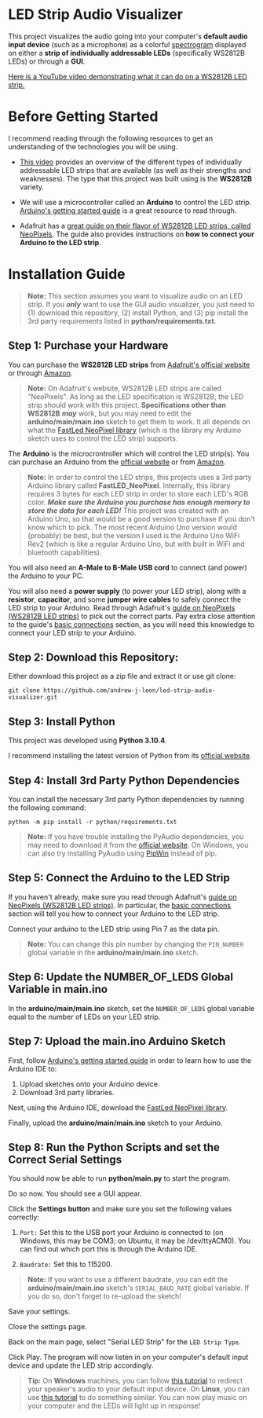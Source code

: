 # LED Strip Audio Visualizer

This project visualizes the audio going into your computer's **default audio input device** (such as a microphone) as a colorful [spectrogram](https://en.wikipedia.org/wiki/Spectrogram) displayed on either a **strip of individually addressable LEDs** (specifically WS2812B LEDs) or through a **GUI**.

[Here is a YouTube video demonstrating what it can do on a WS2812B LED strip.](https://youtu.be/pxNwhaRPMZ4)

# Before Getting Started

I recommend reading through the following resources to get an understanding of the technologies you will be using.

- [This video](https://www.youtube.com/watch?v=QnvircC22hU&ab_channel=TheHookUp) provides an overview of the different types of individually addressable LED strips that are available (as well as their strengths and weaknesses). The type that this project was built using is the **WS2812B** variety.

- We will use a microcontroller called an **Arduino** to control the LED strip. [Arduino's getting started guide](https://www.arduino.cc/en/Guide) is a great resource to read through.

- Adafruit has a [great guide on their flavor of WS2812B LED strips, called NeoPixels](https://learn.adafruit.com/adafruit-neopixel-uberguide/the-magic-of-neopixels). The guide also provides instructions on **how to connect your Arduino to the LED strip**.

# Installation Guide

> **Note:** This section assumes you want to visualize audio on an LED strip. If you ***only*** want to use the GUI audio visualizer, you just need to (1) download this repository, (2) install Python, and (3) pip install the 3rd party requirements listed in **python/requirements.txt**.

## Step 1: Purchase your Hardware

You can purchase the **WS2812B LED strips** from [Adafruit's official website](https://www.adafruit.com/) or through [Amazon](https://www.amazon.com/s?k=WS2812B+LED+strip&crid=2KST0AJ2HLCX0&sprefix=ws2812b+led+strip%2Caps%2C161&ref=nb_sb_noss_1).

> **Note:** On Adafruit's website, WS2812B LED strips are called "NeoPixels". As long as the LED specification is WS2812B, the LED strip should work with this project. **Specifications other than WS2812B** ***may*** work, but you may need to edit the **arduino/main/main.ino** sketch to get them to work. It all depends on what the [FastLed NeoPixel library](https://github.com/dmadison/FastLED_NeoPixel) (which is the library my Arduino sketch uses to control the LED strip) supports.

The **Arduino** is the microcrontroller which will control the LED strip(s). You can purchase an Arduino from the [official website](https://www.arduino.cc/) or from [Amazon](https://www.amazon.com/arduino/s?k=arduino).

> **Note:** In order to control the LED strips, this projects uses a 3rd party Arduino library called **FastLED_NeoPixel**. Internally, this library requires 3 bytes for each LED strip in order to store each LED's RGB color. ***Make sure the Arduino you purchase has enough memory to store the data for each LED!*** This project was created with an Arduino Uno, so that would be a good version to purchase if you don't know which to pick. The most recent Arduino Uno version would (probably) be best, but the version I used is the Arduino Uno WiFi Rev2 (which is like a regular Arduino Uno, but with built in WiFi and bluetooth capabilities).

You will also need an **A-Male to B-Male USB cord** to connect (and power) the Arduino to your PC.

You will also need a **power supply** (to power your LED strip), along with a **resistor**, **capacitor**, and some **jumper wire cables** to safely connect the LED strip to your Arduino. Read through Adafruit's [guide on NeoPixels (WS2812B LED strips)](https://learn.adafruit.com/adafruit-neopixel-uberguide/the-magic-of-neopixels) to pick out the correct parts. Pay extra close attention to the guide's [basic connections](https://learn.adafruit.com/adafruit-neopixel-uberguide/basic-connections) section, as you will need this knowledge to connect your LED strip to your Arduino.

## Step 2: Download this Repository:

Either download this project as a zip file and extract it or use git clone:

    git clone https://github.com/andrew-j-leon/led-strip-audio-visualizer.git

## Step 3: Install Python

This project was developed using **Python 3.10.4**.

I recommend installing the latest version of Python from its [official website](https://www.python.org/downloads/).

## Step 4: Install 3rd Party Python Dependencies

You can install the necessary 3rd party Python dependencies by running the following command:

    python -m pip install -r python/requirements.txt

> **Note:** If you have trouble installing the PyAudio dependencies, you may need to download it from the [official website](https://people.csail.mit.edu/hubert/pyaudio/). On Windows, you can also try installing PyAudio using [PipWin](https://pypi.org/project/pipwin/) instead of pip.

## Step 5: Connect the Arduino to the LED Strip

If you haven't already, make sure you read through Adafruit's [guide on NeoPixels (WS2812B LED strips)](https://learn.adafruit.com/adafruit-neopixel-uberguide/the-magic-of-neopixels). In particular, the [basic connections](https://learn.adafruit.com/adafruit-neopixel-uberguide/basic-connections) section will tell you how to connect your Arduino to the LED strip.

Connect your arduino to the LED strip using Pin 7 as the data pin.

> **Note:** You can change this pin number by changing the `PIN_NUMBER` global variable in the **arduino/main/main.ino** sketch.

## Step 6: Update the NUMBER_OF_LEDS Global Variable in main.ino

In the **arduino/main/main.ino** sketch, set the `NUMBER_OF_LEDS` global variable equal to the number of LEDs on your LED strip.

## Step 7: Upload the main.ino Arduino Sketch

First, follow [Arduino's getting started guide](https://www.arduino.cc/en/Guide) in order to learn how to use the Arduino IDE to:

1. Upload sketches onto your Arduino device.
2. Download 3rd party libraries.

Next, using the Arduino IDE, download the [FastLed NeoPixel library](https://github.com/dmadison/FastLED_NeoPixel).

Finally, upload the **arduino/main/main.ino** sketch to your Arduino.

## Step 8: Run the Python Scripts and set the Correct Serial Settings

You should now be able to run **python/main.py** to start the program.

Do so now. You should see a GUI appear.

Click the **Settings button** and make sure you set the following values correctly:

1. `Port:` Set this to the USB port your Arduino is connected to (on Windows, this may be COM3; on Ubuntu, it may be /dev/ttyACM0). You can find out which port this is through the Arduino IDE.

2. `Baudrate:` Set this to 115200.

> **Note:** If you want to use a different baudrate, you can edit the **arduino/main/main.ino** sketch's `SERIAL_BAUD_RATE` global variable. If you do so, don't forget to re-upload the sketch!

Save your settings.

Close the settings page.

Back on the main page, select "Serial LED Strip" for the `LED Strip Type`.

Click Play. The program will now listen in on your computer's default input device and update the LED strip accordingly.

> **Tip:** On **Windows** machines, you can follow [this tutorial](https://www.howtogeek.com/364369/how-to-record-your-pcs-audio-with-vb-cable/) to redirect your speaker's audio to your default input device. On **Linux**, you can use [this tutorial](https://www.kirsle.net/redirect-audio-out-to-mic-in-linux) to do something similar. You can now play music on your computer and the LEDs will light up in response!